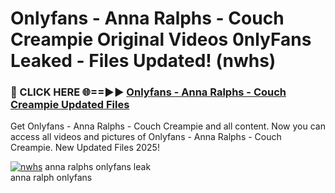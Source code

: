 # Onlyfans - Anna Ralphs - Couch Creampie Original Videos 0nlyFans Leaked - Files Updated! (nwhs)

<h3>🔴 CLICK HERE 🌐==►► <a href="https://tinyurl.com/2jnfzry5" rel="nofollow">Onlyfans - Anna Ralphs - Couch Creampie Updated Files</a></h3>

Get Onlyfans - Anna Ralphs - Couch Creampie and all content. Now you can access all videos and pictures of Onlyfans - Anna Ralphs - Couch Creampie. New Updated Files 2025!

[![nwhs](https://i.imgur.com/GyGTBgg.gif)](https://tinyurl.com/2jnfzry5)
anna ralphs onlyfans leak<br>
anna ralph onlyfans